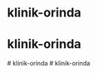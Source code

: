 # klinik-orinda
# klinik-orinda
#   k l i n i k - o r i n d a  
 #   k l i n i k - o r i n d a  
 